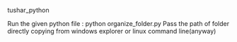 tushar_python

Run the given python file : python organize_folder.py Pass the path of folder directly copying from windows explorer or linux command line(anyway)
